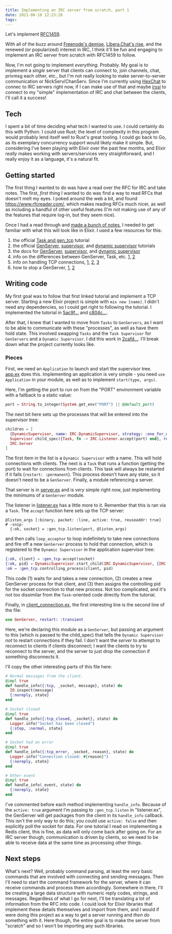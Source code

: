 ```yaml
---
title: Implementing an IRC server from scratch, part 1
date: 2021-06-18 12:23:28
tags:
---
```


Let's implement [RFC1459](https://datatracker.ietf.org/doc/html/rfc1459).

<!-- more -->

With all of the buzz around [Freenode's demise](https://www.reddit.com/r/linux/comments/o0263h/all_freenode_channels_and_users_gone/), [Libera.Chat's rise](https://libera.chat/), and the renewed (or popularized) interest in IRC, I think it'll be fun and engaging to implement an IRC server from scratch with RFC1459 to follow.

Now, I'm not going to implement _everything_. Probably. My goal is to implement a _single_ server that clients can connect to, join channels, chat, privmsg each other, etc., but I'm not really looking to make server-to-server communication or NickServ/ChanServ. Since I'm currently using [HexChat](https://hexchat.github.io/) to connec to IRC servers right now, if I can make use of that and maybe [irssi](https://irssi.org/) to connect to my "simple" implementation of IRC and chat between the clients, I'll call it a success!

## Tech

I spent a bit of time deciding what tech I wanted to use. I could certainly do this with Python. I could use Rust; the level of complexity in this program would probably lend itself well to Rust's great tooling. I could go back to Go, as its exemplary concurrency support would likely make it simple. But, considering I've been playing with Elixir over the past few months, and Elixir _really_ makes working with servers/services very straightforward, and I really enjoy it as a language, it's a natural fit.

## Getting started

The first thing I wanted to do was have a read over the RFC for IRC and take notes. The first, _first_ thing I wanted to do was find a way to read RFCs that doesn't melt my eyes. I poked around the web a bit, and found <https://www.rfcreader.com/>, which makes reading RFCs much nicer, as well as including a handful of other useful features (I'm not making use of any of the features that require log-in, but they seem nice).

Once I had a read through and [made a bunch of notes](https://github.com/Celeo/irc_playground/blob/master/notes.md), I needed to get familiar with what this will look like in Elixir. I used a few resources for this:

1. the official [Task and gen_tcp](https://elixir-lang.org/getting-started/mix-otp/task-and-gen-tcp.html) tutorial
1. the official [GenServer](https://elixir-lang.org/getting-started/mix-otp/genserver.html), [supervisor](https://elixir-lang.org/getting-started/mix-otp/supervisor-and-application.html), and [dynamic supervisor](https://elixir-lang.org/getting-started/mix-otp/dynamic-supervisor.html) tutorials
1. the docs for [GenServer](https://hexdocs.pm/elixir/GenServer.html), [supervisor](https://hexdocs.pm/elixir/Supervisor.html#content), and [dynamic supervisor](https://hexdocs.pm/elixir/DynamicSupervisor.html#content)
1. info on the differences between GenServer, Task, etc. [1](https://www.reddit.com/r/elixir/comments/mcnl65/difference_between_genserver_supervisor_task_and/), [2](https://elixirforum.com/t/tasks-vs-genserver/27864)
1. info on handling TCP connections, [1](http://www.robgolding.com/blog/2019/05/21/tcp-genserver-elixir/), [2](https://medium.com/blackode/quick-easy-tcp-genserver-with-elixir-and-erlang-10189b25e221), [3](https://stackoverflow.com/questions/40973079/managing-multiple-tcp-connections-in-active-mode-from-one-genserver)
1. how to stop a GenServer, [1](https://elixirforum.com/t/stopping-child-genserver-in-dynamicsupervisor-gracefully-without-restarting-it/17741/3), [2](https://alexcastano.com/how-to-stop-a-genserver-in-elixir/)

## Writing code

My first goal was to follow that first linked tutorial and implement a TCP server. Starting a new Elixir project is simple with `mix new [name]`. I didn't need any dependencies, so I could get right to following the tutorial. I implemented the tutorial in [5ac9f...](https://github.com/Celeo/simple_irc_server/commit/5ac9f8e365f395de99a7f6b8c272aaff539e0ea4) and [c804c...](https://github.com/Celeo/simple_irc_server/commit/c804c07b54076b051bb3349fee06a2b33899fad6).

After that, I knew that I wanted to move from `Tasks` to `GenServers`, as I want to be able to communicate with these "processes", as well as have them hold state. This involved swapping `Tasks` and the `Task Supervisor` for `GenServers` and a `Dynamic Supervisor`. I did this work in [2cafd...](https://github.com/Celeo/simple_irc_server/commit/2cafd8c81947f4df098fcd16495a69050bf804bb). I'll break down what the project currently looks like.

### Pieces

First, we need an `Application` to launch and start the supervisor tree. [app.ex](https://github.com/Celeo/simple_irc_server/blob/2cafd8c81947f4df098fcd16495a69050bf804bb/lib/app.ex) does this. Implementing an application is very simple - you need `use Application` in your module, as well as to implement `start(type, args)`.

Here, I'm getting the port to run on from the "PORT" environment variable with a fallback to a static value:

```elixir
port = String.to_integer(System.get_env("PORT") || @default_port)
```

The next bit here sets up the processes that will be entered into the supervisor tree:

```elixir
children = [
  {DynamicSupervisor, name: IRC.DynamicSupervisor, strategy: :one_for_one},
  Supervisor.child_spec({Task, fn -> IRC.Listener.accept(port) end}, restart: :permanent),
  IRC.Server
]
```

The first item in the list is a `Dynamic Supervisor` with a name. This will hold connections with clients. The next is a `Task` that runs a function (getting the port) to wait for connections from clients. This task will always be restarted if it fails (`restart: :permanent`). This process doesn't have any state, so it doesn't need to be a `GenServer`. Finally, a module referencing a server.

That server is in [server.ex](https://github.com/Celeo/simple_irc_server/blob/2cafd8c81947f4df098fcd16495a69050bf804bb/lib/server.ex) and is _very_ simple right now, just implementing the minimums of a `GenServer` module.

The listener in [listener.ex](https://github.com/Celeo/simple_irc_server/blob/2cafd8c81947f4df098fcd16495a69050bf804bb/lib/listener.ex) has a little more to it. Remember that this is ran via a `Task`. The `accept` function here sets up the TCP server:

```elixir_
@listen_args [:binary, packet: :line, active: true, reuseaddr: true]
# -snip-
  {:ok, socket} = :gen_tcp.listen(port, @listen_args)
```

and then calls `loop_acceptor` to loop indefinitely to take new connections and fire off a new `GenServer` process to hold that connection, which is registered to the `Dynamic Supervisor` in the application supervisor tree:

```elixir
{:ok, client} = :gen_tcp.accept(socket)
{:ok, pid} = DynamicSupervisor.start_child(IRC.DynamicSupervisor, {IRC.ClientConnection, {client}})
:ok = :gen_tcp.controlling_process(client, pid)
```

This code (1) waits for and takes a new connection, (2) creates a new GenServer process for that client, and (3) then assigns the controlling pid for the socket connection to that new process. Not too complicated, and it's not too dissimilar from the `Task`-oriented code directly from the tutorial.

Finally, in [client_connection.ex](https://github.com/Celeo/simple_irc_server/blob/2cafd8c81947f4df098fcd16495a69050bf804bb/lib/client_connection.ex), the first interesting line is the second line of the file:

```elixir
use GenServer, restart: :transient
```

Here, we're declaring this module as a `GenServer`, but passing an argument to this (which is passed to the child\_spec) that tells the `Dynamic Supervisor` _not_ to restart connections if they fail. I don't want the _server_ to attempt to reconnect to clients if clients disconnect; I want the clients to try to reconnect to the server, and the server to just drop the connection if something disconnects it.

I'll copy the other interesting parts of this file here:

```elixir
# Normal messages from the client.
@impl true
def handle_info({:tcp, _socket, message}, state) do
  IO.inspect(message)
  {:noreply, state}
end

# Socket closed
@impl true
def handle_info({:tcp_closed, _socket}, state) do
  Logger.info("Socket has been closed")
  {:stop, :normal, state}
end

# Socket had an error
@impl true
def handle_info({:tcp_error, _socket, reason}, state) do
  Logger.info("Connection closed: #{reason}")
  {:noreply, state}
end

# Other event
@impl true
def handle_info(_event, state) do
  {:noreply, state}
end
```

I've commented before each method implementing `handle_info`. Because of the `active: true` argument I'm passing to `:gen_tcp.listen` in "listener.ex", the GenServer will get packages from the client in its `handle_info` callback. This isn't the only way to do this; you could use `active: false` and then explicitly poll the socket for data. For one tutorial I read on implementing a Redis client, this is fine, as data will only come back after going on. For an IRC server though, communication is driven by clients, so we need to be able to receive data at the same time as processing other things.

## Next steps

What's next? Well, probably command parsing, at least the _very_ basic commands that are involved with connecting and sending messages. Then I'll need to start the command framework for the server, where it can receive commands and process them accordingly. Somewhere in there, I'll be creating a large data structure with numeric reply codes, strings, and messages. Regardless of what I go for next, I'll be translating a lot of information from the RFC into code. I could look for Elixir libraries that implement these details themselves and import from them, and I would if were doing this project as a way to get a server running and _then_ do something with it. Here though, the entire goal is to make the server from "scratch" and so I won't be importing any such libraries.
